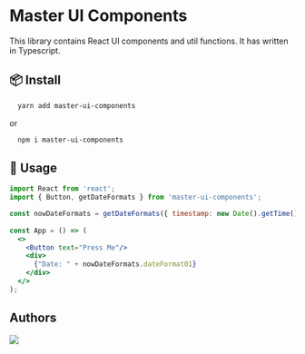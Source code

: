 # Master UI Components
This library contains React UI components and util functions. It has written in Typescript.
 
## 📦 Install

```bash
  yarn add master-ui-components
```
or 

```bash
  npm i master-ui-components
```

## 🔨 Usage

```jsx
import React from 'react';
import { Button, getDateFormats } from 'master-ui-components';

const nowDateFormats = getDateFormats({ timestamp: new Date().getTime(), lang: "en" })
 
const App = () => (
  <>
    <Button text="Press Me"/>
    <div> 
      {"Date: " + nowDateFormats.dateFormat01}
    </div>
  </>
);
```

## Authors

[![](https://media.licdn.com/dms/image/D4D03AQEybAN4LOM61g/profile-displayphoto-shrink_200_200/0/1670953539936?e=1695859200&v=beta&t=wpy3xdNWP2gaQepBbK2gQPUZmS_Gw5ZV6Rtfh2nkpW8?avatarHeight=36)](https://www.linkedin.com/in/hakan-lekesiz)